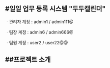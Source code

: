 #일일 업무 등록 시스템 "두두캘린더"
---
ㆍ관리자 계정 : admin1 / admin111@

ㆍ팀장 계정 : admin6 / admin666@

ㆍ팀원 계정 : user2 / user22@@

##프로젝트 소개
---
